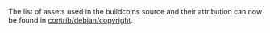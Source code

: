 The list of assets used in the buildcoins source and their attribution can now be found in [contrib/debian/copyright](../contrib/debian/copyright).
